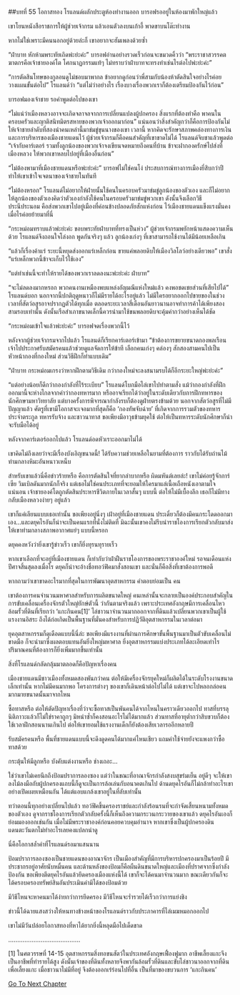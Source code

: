 ##บทที่ 55 โอกาสทอง
โรแลนด์ผลักประตูห้องทำงานออก บารอฟรออยู่ในห้องมาพักใหญ่แล้ว


เขาโยนหนังสือราชการให้ผู้ช่วยเจ้ากรม แล้วเอนตัวลงบนเก้าอี้ พาดขาบนโต๊ะทำงาน


หากไม่ใช่เพราะมีคนนอกอยู่ด้วยล่ะก็ เขาอยากจะฮัมเพลงด้วยซ้ำ


“ฝ่าบาท หักห้ามพระทัยเถิดพ่ะย่ะค่ะ” บารอฟอ่านอย่างรวดเร็วก่อนจะขมวดคิ้วว่า “พระราชาสวรรคต ฆาตกรคือเจ้าชายองค์โต โศกนาฏกรรมแท้ๆ ไม่ทราบว่าฝ่าบาทจะทรงทำเช่นไรต่อไปพ่ะย่ะค่ะ”


“การตัดสินโทษของกูลอนดูไม่ชอบมาพากล ข้าอยากดูก่อนว่าพี่สามกับน้องห้าตัดสินใจอย่างไรค่อยวางแผนขั้นต่อไป” โรแลนด์ว่า “แต่ไม่ว่าอย่างไร เรื่องบางเรื่องพวกเราก็ต้องเตรียมป้องกันไว้ก่อน”


บารอฟมองเจ้าชาย รอคำพูดต่อไปของเขา


“ไม่แน่ว่าเมืองหลวงอาจจะเกิดจลาจลจากการเปลี่ยนแปลงผู้ปกครอง สิ่งแรกที่ต้องทำคือ พาคนในครอบครัวและญาติสนิทมิตรสหายของพวกเจ้าออกมาก่อน” แน่นอนว่าสิ่งสำคัญกว่าก็คือการป้องกันไม่ให้เจ้าชายลำดับที่สองนำคนเหล่านี้มาข่มขู่ขุนนางของเขา เวลานี้ หากคิดจะรักษาสภาพคล่องทางการเงินและการบริหารของเมืองชายแดนไว้ ผู้ช่วยเจ้ากรมก็คือคนสำคัญที่เขาขาดไม่ได้ โรแลนด์จิบชาแล้วพูดต่อ “เจ้ากับคาร์เตอร์ รวมทั้งลูกน้องของพวกเจ้าจงเขียนจดหมายถึงคนที่บ้าน ข้าจะฝากองครักษ์ไปส่งที่เมืองหลวง ให้พวกเขาหลบไปอยู่ที่เมืองอื่นก่อน”


“ไม่ต้องพามาที่เมืองชายแดนหรือพ่ะย่ะค่ะ” บารอฟไม่ใช่คนโง่ ประสบการณ์ทางการเมืองยี่สิบกว่าปีทำให้เขาเข้าใจเจตนาของเจ้าชายในทันที


“ไม่ต้องหรอก” โรแลนด์ไม่อยากให้ฝ่ายนั้นใช้คนในครอบครัวมาข่มขู่ลูกน้องของตัวเอง และก็ไม่อยากให้ลูกน้องของตัวเองคิดว่าตัวเองกำลังใช้คนในครอบครัวมาข่มขู่พวกเขา ดังนั้นจึงเลือกวิธีประนีประนอม คือส่งพวกเขาไปอยู่เมืองที่ค่อนข้างปลอดภัยสักแห่งก่อน ไว้เมืองชายแดนแข็งแรงมั่นคงเมื่อไรค่อยย้ายมาที่นี่


“กระหม่อมทราบแล้วพ่ะย่ะค่ะ ขอบพระทัยฝ่าบาทที่ทรงเป็นห่วง” ผู้ช่วยเจ้ากรมพยักหน้าแสดงความเห็นด้วย โรแลนด์จึงถอนใจโล่งอก พูดกันจริงๆ แล้ว ลูกน้องเก่งๆ ที่เขาสามารถใช้งานได้มีน้อยเหลือเกิน


“แล้วก็เรื่องค้าแร่ ระยะนี้หยุดส่งออกแร่เหล็กก่อน ขายแค่พลอยดิบให้เมืองวิลโลว์อย่างเดียวพอ” เขาสั่ง “แร่เหล็กพวกนี้ข้าจะเก็บไว้ใช้เอง”


“แต่ทำเช่นนี้จะทำให้รายได้ของพวกเราลดลงนะพ่ะย่ะค่ะ ฝ่าบาท”


“จะไม่ลดลงมากหรอก พวกคนงานเหมืองพบแหล่งอัญมณีแห่งใหม่แล้ว คงพอชดเชยส่วนที่เสียไปได้” โรแลนด์บอก นอกจากนี้ปกติฤดูหนาวก็ไม่มีรายได้อะไรอยู่แล้ว ไม่มีใครอยากออกไปขายของในช่วงเวลาที่สัตว์อสูรอาจปรากฏตัวได้ทุกเมื่อ ตลอดระยะเวลาสี่เดือนอันยาวนานอาจทำการค้าได้เพียงสองสามรอบเท่านั้น ดังนั้นเรือสำเภาขนาดเล็กนี้ควรนำมาใช้ขนพลอยดิบจะคุ้มค่ากว่าอย่างเห็นได้ชัด


“กระหม่อมเข้าใจแล้วพ่ะย่ะค่ะ” บารอฟจดเรื่องพวกนี้ไว้


หลังจากผู้ช่วยเจ้ากรมจากไปแล้ว โรแลนด์ก็เรียกคาร์เตอร์เข้ามา “ข้าต้องการขยายขนาดกองพลเรือน เจ้าไปประกาศรับสมัครคนแล้วช่วยดูแลจัดการให้ข้าที เลือกคนเก่งๆ คล่องๆ สักสองสามคนไปเป็นหัวหน้ากองที่กองใหม่ ส่วนวิธีฝึกก็ทำแบบเดิม”


“ฝ่าบาท กระหม่อมเกรงว่าหากฝึกตามวิธีเดิม กว่ากองใหม่จะลงสนามรบได้ก็อีกระยะใหญ่พ่ะย่ะค่ะ”


“แต่อย่างน้อยก็ดีกว่ากองกำลังที่ไร้ระเบียบ” โรแลนด์โบกมือไล่เขาไปทำตามสั่ง แม้ว่ากองกำลังที่ฝึกออกมานี้จะห่างไกลจากคำว่ากองทหารมาก หรืออาจเรียกได้ว่าอยู่ในระดับเดียวกับการฝึกทหารของนักศึกษามหาวิทยาลัย แต่บางครั้งการพิจารณากำลังรบก็ต้องดูฝ่ายตรงข้ามด้วย นอกจากสัตว์อสูรที่ไม่มีปัญญาแล้ว ศัตรูที่เขามีโอกาสจะเจอมากที่สุดก็คือ ‘กองทัพจับฉ่าย’ ที่เกิดจากการรวมตัวของทหารประจำตระกูล ทหารรับจ้าง และชาวนาทาส ขอเพียงมีอาวุธข้ามยุคใช้ ต่อให้เป็นทหารระดับนักศึกษาก็น่าจะรับมือได้อยู่


หลังจากคาร์เตอร์ออกไปแล้ว โรแลนด์อดหัวเราะออกมาไม่ได้


เขาคิดไม่ถึงเลยว่าจะมีเรื่องบังเอิญขนาดนี้! ได้รับความช่วยเหลือในยามที่ต้องการ ราวกับได้รับถ่านไม้ท่ามกลางหิมะอันหนาวเหน็บ


สำหรับเขาแล้วนี่คือข่าวร้ายหรือ คือการตัดสินใจที่ยากลำบากหรือ ผิดมหันต์เลยล่ะ! เขาไม่ค่อยรู้จักการ์เซีย วิมเบิลดันมากนักก็จริง แต่เธอไม่ใช่คนประเภทที่จะยอมให้ใครมาแล่เนื้อเถือหนังเอาตามใจแน่นอน เจ้าชายองค์โตถูกตัดสินประหารชีวิตภายในเวลาสั้นๆ แบบนี้ ต่อให้ไม่มีเบื้องลึก เธอก็ไม่มีทางกลับเมืองหลวงง่ายๆ อยู่แล้ว


เขาก็แค่เลียนแบบเธอเท่านั้น ขอเพียงอยู่นิ่งๆ เฝ้าอยู่ที่เมืองชายแดน ประเดี๋ยวก็ต้องมีคนกระโดดออกมาเอง...และดยุคไรอันก็น่าจะเป็นคนแรกที่นั่งไม่ติดที่ มิฉะนั้นเขาคงไม่รีบนำราชโองการเรียกตัวกลับมาส่งให้เขาท่ามกลางสภาพอากาศแย่ๆ แบบนี้หรอก


ดยุคคงหวังว่ายิ่งเขารู้ข่าวเร็ว เขาก็ยิ่งทุรนทุรายเร็ว


หากเขาเลือกที่จะอยู่ที่เมืองชายแดน ก็เท่ากับว่าฝ่าฝืนราชโองการของพระราชาองค์ใหม่ รอจนเดือนแห่งปีศาจสิ้นสุดลงเมื่อไร ดยุคก็น่าจะอ้างชื่อทอว์ฟิคมาสั่งสอนเขา และนั่นก็คือสิ่งที่เขาต้องการพอดี


หากถามว่าเขาขาดอะไรมากที่สุดในการพัฒนาอุตสาหกรรม คำตอบย่อมเป็น คน


เขาต้องการคนจำนวนมหาศาลสำหรับการผลิตขนาดใหญ่ คนเหล่านั้นจะกลายเป็นองค์ประกอบสำคัญในการขับเคลื่อนเครื่องจักรตัวใหญ่ยักษ์ตัวนี้ ว่ากันตามจริงแล้ว เพราะประเทศอังกฤษมีการเคลื่อนไหวล้อมรั้วที่ดินที่เรียกว่า ‘แกะกินคน[1]’ ไล่ชาวนาจำนวนมากออกจากที่ดินแล้วเปลี่ยนพวกเขาเป็นผู้ใช้แรงงานอิสระ ถึงได้ก่อเกิดเป็นพื้นฐานที่มั่นคงสำหรับการปฏิวัติอุตสาหกรรมในเวลาต่อมา


ยุคอุตสาหกรรมก็ดุเดือดแบบนี้นี่ล่ะ ขอเพียงมีแรงงานที่ผ่านการศึกษาขั้นพื้นฐานมาเป็นตัวขับเคลื่อนไม่ขาดมือ ก็จะนำมาซึ่งผลตอบแทนอันยิ่งใหญ่มหาศาล ยิ่งอุตสาหกรรมแบ่งประเภทได้ละเอียดเท่าไร ปริมาณคนที่ต้องการก็ยิ่งเพิ่มมากขึ้นเท่านั้น


สิ่งที่โรแลนด์กลัดกลุ้มมาตลอดก็คือปัญหาเรื่องคน


เมืองชายแดนมีชาวเมืองทั้งหมดสองพันกว่าคน ต่อให้มีเครื่องจักรยุคใหม่ก็ผลิตได้ในระดับโรงงานขนาดเล็กเท่านั้น หากไม่มีคนมากพอ โครงการต่างๆ ของเขาก็เดินหน้าต่อไปไม่ได้ แต่เขาจะไปหลอกล่อคนมากมายขนาดนั้นมาจากไหน


ซื้อทาสหรือ ต่อให้ตัดปัญหาเรื่องที่ว่าจะซื้อทาสเป็นพันคนได้จากไหนในคราวเดียวออกไป ทาสที่บรรลุนิติภาวะแล้วก็ไม่ใช่ราคาถูกๆ มิหนำซ้ำก็คงสอนอะไรไม่ได้มากแล้ว ส่วนทาสที่อายุต่ำกว่าสิบขวบก็ต้องใช้เวลาฝึกสอนนานเกินไป ต่อให้เขายอมใช้แรงงานเด็กก็ยังต้องเสียเวลารออีกหลายปี


รับสมัครคนหรือ พื้นที่ชายแดนแบบนี้จะดึงดูดคนได้มากแค่ไหนเชียว แถมค่าใช้จ่ายยังจะแพงกว่าซื้อทาสด้วย


กระตุ้นให้มีลูกหรือ บังคับแต่งงานหรือ ช่างเถอะ...


ใช่ว่าเขาไม่เคยนึกถึงป้อมปราการลองซอง แต่ว่าในขณะที่อาณาจักรกำลังสงบสุขร่มเย็น อยู่ดีๆ จะให้เขาลงไม้ลงมือกับผู้ปกครองแถบนี้ก็ดูจะเป็นการล้อเล่นกับอนาคตเกินไป ด้านดยุคไรอันก็ไม่กล้าทำอะไรเขาอย่างเปิดเผยเหมือนกัน ได้แต่แอบแกล้งเขาอยู่ในที่ลับเท่านั้น


ทว่าตอนนี้ทุกอย่างเปลี่ยนไปแล้ว ทอว์ฟิคขึ้นครองราชย์และกำลังร้อนรนที่จะกำจัดเสี้ยนหนามทั้งหมดของตัวเอง ดูจากราชโองการเรียกตัวกลับครั้งนี้ก็เห็นถึงความกระวนกระวายของเขาแล้ว ดยุคไรอันเองก็ย่อมมองออกเช่นกัน เมื่อไม่มีพระราชาองค์ก่อนคอยควบคุมอำนาจ หากเขาซึ่งเป็นผู้ปกครองดินแดนตะวันตกไม่ทำอะไรเลยคงแปลกน่าดู


นี่คือโอกาสล้ำค่าที่โรแลนด์รอมาแสนนาน


ป้อมปราการลองซองเป็นชายแดนของอาณาจักร เป็นเมืองสำคัญที่มีการบริหารปกครองมาเป็นร้อยปี มีประชากรอยู่อาศัยนับหมื่นคน และด้านหลังของป้อมก็คือผืนดินขนาดใหญ่และเมืองที่ปราศจากซึ่งกำลังป้องกัน ขอเพียงตีดยุคไรอันแล้วยึดครองเมืองแห่งนี้ได้ เขาก็จะได้คนมาจำนวนมาก ขณะเดียวกันก็จะได้ครอบครองทรัพย์สินอันประเมินค่ามิได้ของป้อมด้วย


มีวิธีไหนจะหาคนมาได้ง่ายกว่าการยึดครอง มีวิธีไหนจะร่ำรวยได้เร็วกว่าการแย่งชิง


ข่าวนี้ได้ฉายแสงสว่างให้หนทางข้างหน้าของโรแลนด์ราวกับประภาคารที่ไล่เมฆหมอกออกไป


เขาไม่มีวันปล่อยโอกาสทองที่หาได้ยากยิ่งนี้หลุดมือไปเด็ดขาด


........................................

[1] ในศตวรรษที่ 14-15 อุตสาหกรรมสิ่งทอขนสัตว์ในประเทศอังกฤษเฟื่องฟูมาก อาชีพเลี้ยงแกะจึงเป็นอาชีพที่ทำรายได้สูง ดังนั้นเจ้าของที่ดินทั้งหลายจึงพากันล้อมรั้วที่ดินและขับไล่ชาวนาออกจากที่ดินเพื่อเลี้ยงแกะ เมื่อชาวนาไม่มีที่อยู่ จึงต้องออกเร่ร่อนไปที่อื่น เป็นที่มาของขบวนการ ‘แกะกินคน’


[Go To Next Chapter]( ./56.md)